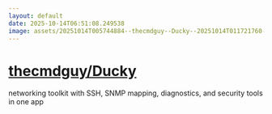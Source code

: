 ```yaml
---
layout: default
date: 2025-10-14T06:51:08.249538
image: assets/20251014T005744884--thecmdguy--Ducky--20251014T011721760--cropped.png
---
```


# [thecmdguy/Ducky](https://github.com/thecmdguy/Ducky)

networking toolkit with SSH, SNMP mapping, diagnostics, and security tools in one app

